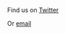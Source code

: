 Find us on [Twitter](https://twitter.com/intent/tweet?text=My%question%about%WPEC%is:%&amp;via=integrativeecon)

Or [email](mailto:hello@opensensory.net)
